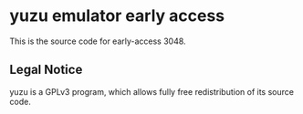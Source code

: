 yuzu emulator early access
=============

This is the source code for early-access 3048.

## Legal Notice

yuzu is a GPLv3 program, which allows fully free redistribution of its source code.